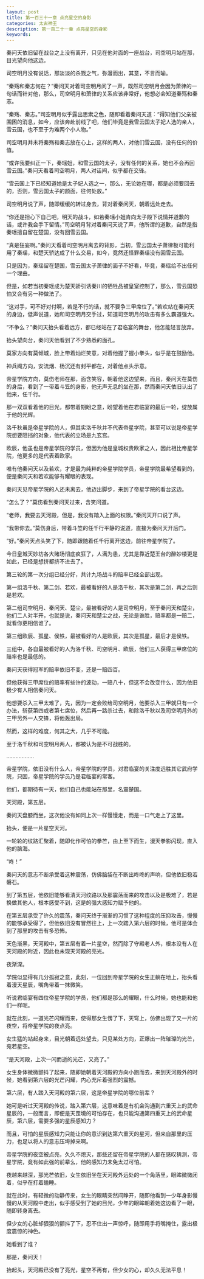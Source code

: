 ```yaml
---
layout: post
title: 第一百三十一章 点亮星空的身影
categories: 太古神王
description: 第一百三十一章 点亮星空的身影
keywords:
---
```


秦问天依旧留在战台之上没有离开，只见在他对面的一座战台，司空明月站在那，目光望向他这边。

司空明月没有说话，那淡淡的杀戮之气，弥漫而出，其意，不言而喻。

“秦殇和秦志何在？”秦问天对着司空明月问了一声，既然司空明月会因为萧律的一句话而针对他，那么，司空明月和萧律的关系应该非常好，他想必会知道秦殇和秦志。

“秦殇、秦志。”司空明月似乎露出思索之色，随即看着秦问天道：“得知他们父亲被围困的消息，如今，应该奔赴前线了吧，他们毕竟是我雪云国太子妃人选的亲人，雪云国，也不至于为难两个小人物。”

司空明月并未将秦殇和秦志放在心上，这样的两人，对他们雪云国，没有任何的价值。

“或许我要纠正一下，秦瑶姐，和雪云国的太子，没有任何的关系，她也不会再回雪云国。”秦问天看着司空明月，两人对话间，似乎都在交锋。

“雪云国上下已经知道她是太子妃人选之一，那么，无论她在哪，都是必须要回去的，否则，雪云国太子的颜面，往何处放。”

司空明月说了声，随即缓缓的转过身去，背对着秦问天，朝着远处走去。

“你还是担心下自己吧，明天的战斗，如若秦瑶小姐肯向太子殿下说情并道歉的话，或许我会手下留情。”司空明月背对着秦问天说了声，他所谓的道歉，自然是指秦瑶擅自留在楚国，没有回雪云国。

“真是狂妄啊。”秦问天看着司空明月离去的背影，当初，雪云国太子萧律极可能利用了秦瑶，和楚天骄达成了什么交易，如今，竟然还怪罪秦瑶没有回雪云国。

只是因为，秦瑶留在楚国，雪云国太子萧律的面子不好看，毕竟，秦瑶给不出任何一个理由。

但是，如若当初秦瑶成为楚天骄引诱秦川的牺牲品被皇室控制了，那么，雪云国恐怕又会有另一种做法了。

“这对手，可不好对付啊，若是不行的话，就不要争三甲席位了。”若欢站在秦问天的身边，低声说道，她和司空明月交手过，知道司空明月的攻击有多么霸道强大。

“不争么？”秦问天抬头看着远方，都已经站在了君临宴的舞台，他怎能轻言放弃。

抬头望向台，秦问天他看到了不少熟悉的面孔。

莫家方向有莫倾城，脸上带着灿烂笑意，对着他握了握小拳头，似乎是在鼓励他。

神兵阁方向，安流烟、杨沉还有封平都在，对着他点头示意。

帝星学院方向，莫伤老师在那，面含笑容，朝着他这边望来，而且，秦问天在莫伤的身后，看到了一带着斗笠的身影，他无声无息的坐在那，然而秦问天依旧认出了他来，任千行。

那一双双看着他的目光，都带着期盼之意，盼望着他在君临宴的最后一轮，绽放属于他的光辉。

洛千秋虽是帝星学院的人，但其实洛千秋并不代表帝星学院，甚至可以说是帝星学院想要阻挡的对象，他代表的立场是九玄宫。

欧辰，他虽也是帝星学院的学员，但因为他是皇城权贵欧家之人，因此相比帝星学院，他更多的是代表着欧家。

唯有他秦问天以及若欢，才是最为纯粹的帝星学院学员，帝星学院最希望看到的，便是秦问天和若欢能够有耀眼的表现。

秦问天见帝星学院的人还未离去，他迈出脚步，来到了帝星学院的看台这边。

“怎么了？”莫伤看到秦问天过来，含笑问道。

“老师，我要去天河殿，但是，我没有踏入上面的权限。”秦问天开口说了声。

“我带你去。”莫伤身后，带着斗笠的任千行平静的说道，直接为秦问天开后门。

“好。”秦问天点头笑了下，随即跟随着任千行离开这边，前往帝星学院了。

今日皇城天妙坊各大赌场彻底疯狂了，人满为患，尤其是靠近楚王台的醉妙楼更是如此，已经是想挤都挤不进去了。

第三轮的第一次分组已经分好，共计九场战斗的赔率已经全部出现。

第一组洛千秋、第二剑、若欢，最被看好的人是洛千秋，其次是第二剑，再之后则是若欢。

第二组司空明月、秦问天、楚尘，最被看好的人是司空明月，至于秦问天和楚尘，他们二人对半开，也就是说，秦问天和楚尘之战，无论是谁胜，赔率都是一赔二，就看你更相信谁了。

第三组欧辰、孤星、侯铁，最被看好的人是欧辰，其次是孤星，最后才是侯铁。

三组中，各自最被看好的人为洛千秋、司空明月、欧辰，他们三人获得三甲席位的赔率也是最低的。

秦问天获得冠军的赔率依旧不变，还是一赔四百。

但他获得三甲席位的赔率有些许的波动，一赔八十，但这不会改变什么，因为依旧极少有人相信秦问天。

他想要杀入三甲太难了，先，因为一定会败给司空明月，他要杀入三甲就只有一个办法，斩获第四或者第七席位，然后再一路杀过去，和除洛千秋以及司空明月外的三甲另外一人交锋，将他轰出局。

然而，这样的难度，何其之大，几乎不可能。

至于洛千秋和司空明月两人，都被认为是不可战胜的。

………………

帝星学院，依旧没有什么人，帝星学院的学员，对君临宴的关注度远胜其它武府学院，只因，帝星学院的学员乃是君临宴的常客。

他们，都期待有一天，他们自己也能站在那里，名震楚国。

天河殿，第五层。

秦问天盘膝而坐，这次他没有如同上次一样慢慢走，而是一口气走上了这里。

抬头，便是一片星空天河。

一轮轮的纹路汇聚着，随即化作可怕的拳芒，由上至下而生，漫天拳影闪现，直入他的脑海。

“咚！”

秦问天的意志不断承受着这种震荡，仿佛脑袋在不断出咚咚的声响，但他依旧稳若磐石。

到了第五层，他依旧能够看清天河纹路以及那震荡而来的攻击以及是极难了，若是换做其他人，根本感受不到，这是的强大感知力赋予他的。

在第五层承受了许久的震荡，秦问天终于渐渐的习惯了这种程度的压抑攻击，慢慢的能够承受得了，但他依旧没有冒然往上，上一次踏入第六层的时候，他可是体会到了那里的攻击有多恐怖。

天色渐黑，天河殿中，第五层有着一片星空，然而除了守殿老人外，根本没有人在天河殿的附近，因此也未现天河殿的亮光。

夜渐深。

学院似显得有几分孤寂之意，此刻，一位回到帝星学院的女生正躺在地上，抬头看着漫天星辰，嘴角带着一抹微笑。

听说君临宴有四位帝星学院的学员，他们都是那么的耀眼，什么时候，她也能和他们一样呢。

就在此刻，一道光芒闪耀而来，使得那女生愣了下，天穹上，仿佛出现了又一片的夜空，将帝星学院的夜点亮。

女生猛的站起身来，目光朝着远处望去，只见某处方向，正爆出一阵璀璨的光芒，宛若星空。

“是天河殿，上次一闪而逝的光芒，又亮了。”

女生身体微微颤抖了起来，随即她朝着天河殿的方向小跑而去，来到天河殿外的时候，她看到第六层的光芒闪耀，内心充斥着强烈的震撼。

第六层，有人踏入天河殿的第六层，这是帝星学院的哪位前辈？

她可是听过天河殿的传说，踏入第六层，这意味着是有机会沟通到六重天上的武命星辰的，一般而言，即便是天罡境的可怕存在，也只能沟通第四重天上的武命星辰，第六层，需要多强的星辰感知力？

而且，可怕的星辰感知力只能让你的意识到达第六重天的星河，但来自那里的压力，也足以将人的意志压垮掉来啊。

帝星学院的夜空被点亮，久久不熄灭，那些还留在帝星学院的人都在感叹猜测，帝星学院，竟有如此强的前辈么，他的感知力未免太过可怕。

夜越来越深，那光芒依旧，女生依旧坐在天河殿外远处的一个角落里，眼眸微微闭着，似乎在打着瞌睡。

就在此时，有轻微的动静传来，女生的眼睛突然间睁开，随即他看到一少年身影慢慢的从天河殿中走出，似乎感受到了她的目光，少年的眼眸朝着她这边看了一眼，随即转身离去。

但少女的心脏却狠狠的颤抖了下，忍不住出一声惊呼，随即用手将嘴掩住，露出极度震惊的神色。

她看到了谁？

那是，秦问天！

抬起头，天河殿已没有了亮光，星空不再有，但少女的心，却久久无法平息！
